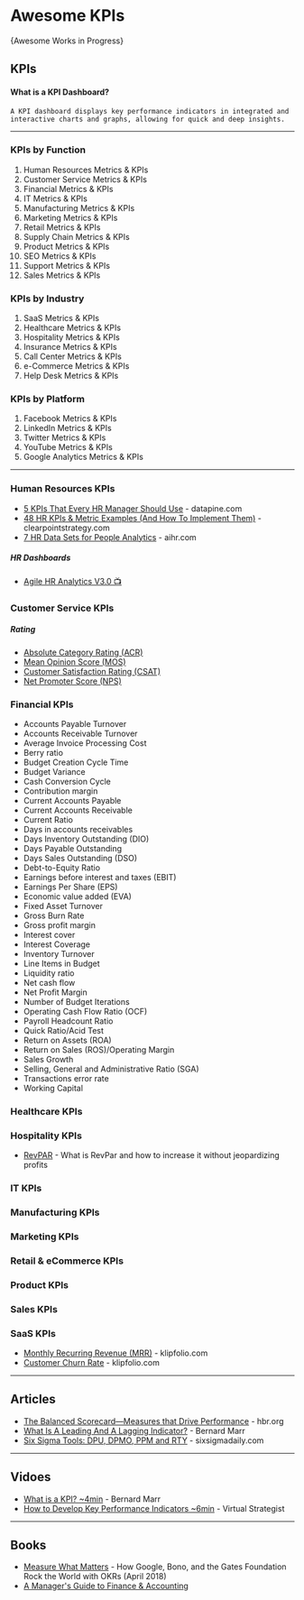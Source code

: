 # Awesome KPIs

{Awesome Works in Progress}

## KPIs
#### What is a KPI Dashboard?

`A KPI dashboard displays key performance indicators in integrated and interactive charts and graphs, allowing for quick and deep insights.`

-----
### KPIs by Function
1. Human Resources Metrics & KPIs
1. Customer Service Metrics & KPIs
1. Financial Metrics & KPIs
1. IT Metrics & KPIs
1. Manufacturing Metrics & KPIs
1. Marketing Metrics & KPIs
1. Retail Metrics & KPIs
1. Supply Chain Metrics & KPIs
1. Product Metrics & KPIs
1. SEO Metrics & KPIs
1. Support Metrics & KPIs 
1. Sales Metrics & KPIs


### KPIs by Industry
1. SaaS Metrics & KPIs
1. Healthcare Metrics & KPIs
1. Hospitality Metrics & KPIs
1. Insurance Metrics & KPIs
1. Call Center Metrics & KPIs
1. e-Commerce Metrics & KPIs
1. Help Desk Metrics & KPIs 


### KPIs by Platform
1. Facebook Metrics & KPIs  
1. LinkedIn Metrics & KPIs 
1. Twitter Metrics & KPIs 
1. YouTube Metrics & KPIs 
1. Google Analytics Metrics & KPIs

-----

### Human Resources KPIs
* [5 KPIs That Every HR Manager Should Use](https://www.datapine.com/kpi-examples-and-templates/human-resources) - datapine.com
* [48 HR KPIs & Metric Examples (And How To Implement Them)](https://www.clearpointstrategy.com/human-capital-kpis-scorecard-measures/) - clearpointstrategy.com
* [7 HR Data Sets for People Analytics](https://www.aihr.com/blog/hr-data-sets-people-analytics/) - aihr.com
##### HR Dashboards
* [Agile HR Analytics V3.0 📺](https://www.youtube.com/watch?v=xPkFEgWexVw&t)


### Customer Service KPIs
##### Rating
* [Absolute Category Rating (ACR)](https://en.wikipedia.org/wiki/Absolute_Category_Rating)
* [Mean Opinion Score (MOS)](https://www.twilio.com/docs/glossary/what-is-mean-opinion-score-mos)
* [Customer Satisfaction Rating (CSAT)](https://blog.hubspot.com/service/customer-satisfaction-score)
* [Net Promoter Score (NPS)](https://www.twilio.com/docs/glossary/what-is-net-promoter-score)


### Financial KPIs
* Accounts Payable Turnover
* Accounts Receivable Turnover
* Average Invoice Processing Cost
* Berry ratio
* Budget Creation Cycle Time
* Budget Variance
* Cash Conversion Cycle
* Contribution margin
* Current Accounts Payable
* Current Accounts Receivable
* Current Ratio
* Days in accounts receivables
* Days Inventory Outstanding (DIO)
* Days Payable Outstanding
* Days Sales Outstanding (DSO)
* Debt-to-Equity Ratio
* Earnings before interest and taxes (EBIT)
* Earnings Per Share (EPS)
* Economic value added (EVA)
* Fixed Asset Turnover
* Gross Burn Rate
* Gross profit margin
* Interest cover
* Interest Coverage
* Inventory Turnover
* Line Items in Budget
* Liquidity ratio
* Net cash flow
* Net Profit Margin
* Number of Budget Iterations
* Operating Cash Flow Ratio (OCF)
* Payroll Headcount Ratio
* Quick Ratio/Acid Test
* Return on Assets (ROA)
* Return on Sales (ROS)/Operating Margin
* Sales Growth
* Selling, General and Administrative Ratio (SGA)
* Transactions error rate
* Working Capital



### Healthcare KPIs
### Hospitality KPIs
* [RevPAR](https://asksuite.com/blog/what-is-revpar-how-to-improve-it/) - What is RevPar and how to increase it without jeopardizing profits
### IT KPIs
### Manufacturing KPIs
### Marketing KPIs


### Retail & eCommerce KPIs
### Product KPIs
### Sales KPIs
### SaaS KPIs
* [Monthly Recurring Revenue (MRR)](https://www.klipfolio.com/resources/kpi-examples/saas-metrics/monthly-recurring-revenue-expansion-rate) - klipfolio.com
* [Customer Churn Rate](https://www.klipfolio.com/resources/kpi-examples/saas-metrics/customer-churn-rate) - klipfolio.com



-----
## Articles
* [The Balanced Scorecard—Measures that Drive Performance](https://hbr.org/1992/01/the-balanced-scorecard-measures-that-drive-performance-2) - hbr.org
* [What Is A Leading And A Lagging Indicator?](https://www.bernardmarr.com/default.asp?contentID=1405) - Bernard Marr
* [Six Sigma Tools: DPU, DPMO, PPM and RTY](https://www.sixsigmadaily.com/dpu-dpmo-ppm-and-rty/) - sixsigmadaily.com

-----

## Vidoes
* [What is a KPI? ~4min](https://www.youtube.com/watch?v=8asfI8RQ5_8) - Bernard Marr
* [How to Develop Key Performance Indicators ~6min](https://www.youtube.com/watch?v=2tuWjtc2Ifk) - Virtual Strategist

-----

## Books
* [Measure What Matters](https://www.amazon.com/Measure-What-Matters-Google-Foundation/dp/0525536221) - How Google, Bono, and the Gates Foundation Rock the World with OKRs (April 2018)
* [A Manager's Guide to Finance & Accounting](https://info.online.hbs.edu/finance-accounting-ebook)
